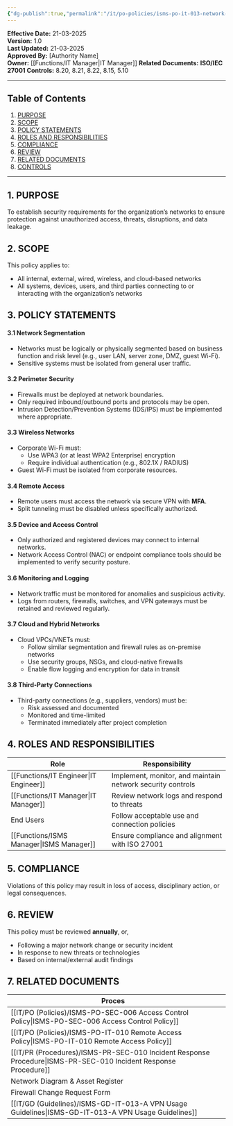 ```yaml
---
{"dg-publish":true,"permalink":"/it/po-policies/isms-po-it-013-network-security-policy/","tags":["network","security","policy"]}
---
```


**Effective Date:** 21-03-2025  
**Version:** 1.0  
**Last Updated:** 21-03-2025  
**Approved By:** [Authority Name]  
**Owner:** [[Functions/IT Manager\|IT Manager]]
**Related Documents:**
**ISO/IEC 27001 Controls:** 8.20, 8.21, 8.22, 8.15, 5.10

---
## **Table of Contents**  
1. [PURPOSE](#purpose)  
2. [SCOPE](#scope)  
3. [POLICY STATEMENTS](#policy-statements)  
4. [ROLES AND RESPONSIBILITIES](#roles-and-responsibilities)  
5. [COMPLIANCE](#compliance)  
6. [REVIEW](#review)  
7. [RELATED DOCUMENTS](#related-documents)  
8. [CONTROLS](#controls)  

---
## **1. PURPOSE**  
To establish security requirements for the organization’s networks to ensure protection against unauthorized access, threats, disruptions, and data leakage.
## **2. SCOPE**
This policy applies to:
- All internal, external, wired, wireless, and cloud-based networks
- All systems, devices, users, and third parties connecting to or interacting with the organization’s networks
## **3. POLICY STATEMENTS** 
#### 3.1 Network Segmentation
- Networks must be logically or physically segmented based on business function and risk level (e.g., user LAN, server zone, DMZ, guest Wi-Fi).
- Sensitive systems must be isolated from general user traffic.

#### 3.2 Perimeter Security
- Firewalls must be deployed at network boundaries.
- Only required inbound/outbound ports and protocols may be open.
- Intrusion Detection/Prevention Systems (IDS/IPS) must be implemented where appropriate.
#### 3.3 Wireless Networks
- Corporate Wi-Fi must:
    - Use WPA3 (or at least WPA2 Enterprise) encryption
    - Require individual authentication (e.g., 802.1X / RADIUS)
- Guest Wi-Fi must be isolated from corporate resources.

#### 3.4 Remote Access
- Remote users must access the network via secure VPN with **MFA**.
- Split tunneling must be disabled unless specifically authorized.

#### 3.5 Device and Access Control
- Only authorized and registered devices may connect to internal networks.
- Network Access Control (NAC) or endpoint compliance tools should be implemented to verify security posture.

#### 3.6 Monitoring and Logging
- Network traffic must be monitored for anomalies and suspicious activity.
- Logs from routers, firewalls, switches, and VPN gateways must be retained and reviewed regularly.

#### 3.7 Cloud and Hybrid Networks
- Cloud VPCs/VNETs must:
    - Follow similar segmentation and firewall rules as on-premise networks
    - Use security groups, NSGs, and cloud-native firewalls
    - Enable flow logging and encryption for data in transit

#### 3.8 Third-Party Connections
- Third-party connections (e.g., suppliers, vendors) must be:
    - Risk assessed and documented
    - Monitored and time-limited
    - Terminated immediately after project completion
## **4. ROLES AND RESPONSIBILITIES**

| **Role**         | **Responsibility**                                         |
| ---------------- | ---------------------------------------------------------- |
| [[Functions/IT Engineer\|IT Engineer]]  | Implement, monitor, and maintain network security controls |
| [[Functions/IT Manager\|IT Manager]]   | Review network logs and respond to threats                 |
| End Users        | Follow acceptable use and connection policies              |
| [[Functions/ISMS Manager\|ISMS Manager]] | Ensure compliance and alignment with ISO 27001             |
## **5. COMPLIANCE**  
Violations of this policy may result in loss of access, disciplinary action, or legal consequences.
## **6. REVIEW**  
This policy must be reviewed **annually**, or,
- Following a major network change or security incident
- In response to new threats or technologies
- Based on internal/external audit findings
## **7. RELATED DOCUMENTS**  

| Proces                                          |     |
| ----------------------------------------------- | --- |
| [[IT/PO (Policies)/ISMS-PO-SEC-006 Access Control Policy\|ISMS-PO-SEC-006 Access Control Policy]]       |     |
| [[IT/PO (Policies)/ISMS-PO-IT-010 Remote Access Policy\|ISMS-PO-IT-010 Remote Access Policy]]         |     |
| [[IT/PR (Procedures)/ISMS-PR-SEC-010 Incident Response Procedure\|ISMS-PR-SEC-010 Incident Response Procedure]] |     |
| Network Diagram & Asset Register                |     |
| Firewall Change Request Form                    |     |
| [[IT/GD (Guidelines)/ISMS-GD-IT-013-A VPN Usage Guidelines\|ISMS-GD-IT-013-A VPN Usage Guidelines]]       |     |









